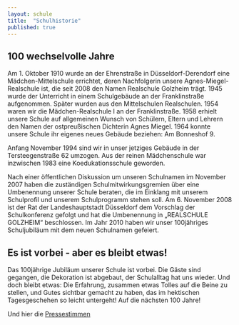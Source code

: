 ```yaml
---
layout: schule
title:  "Schulhistorie"
published: true
---
```


## 100 wechselvolle Jahre

Am 1. Oktober 1910 wurde an der Ehrenstraße in Düsseldorf-Derendorf eine Mädchen-Mittelschule errichtet, deren Nachfolgerin unsere Agnes-Miegel-Realschule ist, die seit 2008 den Namen Realschule Golzheim trägt. 1945 wurde der Unterricht in einem Schulgebäude an der Franklinstraße aufgenommen. Später wurden aus den Mittelschulen Realschulen. 1954 waren wir die Mädchen-Realschule I an der Franklinstraße. 1958 erhielt unsere Schule auf allgemeinen Wunsch von Schülern, Eltern und Lehrern den Namen der ostpreußischen Dichterin Agnes Miegel. 1964 konnte unsere Schule ihr eigenes neues Gebäude beziehen: Am Bonneshof 9. 

Anfang November 1994 sind wir in unser jetziges Gebäude in der Tersteegenstraße 62 umzogen. Aus der reinen Mädchenschule war inzwischen 1983 eine Koedukationsschule geworden.

Nach einer öffentlichen Diskussion um unseren Schulnamen im November 2007 haben die zuständigen Schulmitwirkungsgremien über eine Umbenennung unserer Schule beraten, die im Einklang mit unserem Schulprofil und unserem Schulprogramm stehen soll. Am 6. November 2008 ist der Rat der Landeshauptstadt Düsseldorf dem Vorschlag der Schulkonferenz gefolgt und hat die Umbenennung in „REALSCHULE GOLZHEIM“ beschlossen. Im Jahr 2010 haben wir unser 100jähriges Schuljubiläum mit dem neuen Schulnamen gefeiert. 

## Es ist vorbei - aber es bleibt etwas!

Das 100jährige Jubiläum unserer Schule ist vorbei. Die Gäste sind gegangen, die Dekoration ist abgebaut, der Schulalltag hat uns wieder. Und doch bleibt etwas: Die Erfahrung, zusammen etwas Tolles auf die Beine zu stellen, und Gutes sichtbar gemacht zu haben, das im hektischen Tagesgeschehen so leicht untergeht!  Auf die nächsten 100 Jahre! 

Und hier die [Pressestimmen](../../01-vorstellung/07-pressespiegel/) 

